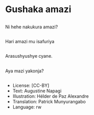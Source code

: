 # Gushaka amazi

##
Ni hehe nakukura amazi?

##
Hari amazi mu isafuriya

##
Arasushyushye cyane.

##
Aya mazi yakonja?

##
* License: [CC-BY]
* Text: Augustine Napagi
* Illustration: Hélder de Paz Alexandre
* Translation: Patrick Munyurangabo
* Language: rw
